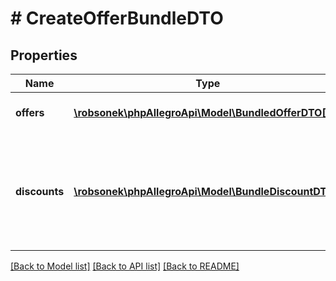 # # CreateOfferBundleDTO

## Properties

Name | Type | Description | Notes
------------ | ------------- | ------------- | -------------
**offers** | [**\robsonek\phpAllegroApi\Model\BundledOfferDTO[]**](BundledOfferDTO.md) | Offers that will make up the bundle. |
**discounts** | [**\robsonek\phpAllegroApi\Model\BundleDiscountDTO[]**](BundleDiscountDTO.md) | Discounts on marketplaces. Can be null or empty if bundle shouldn&#39;t have discount on any marketplace. | [optional]

[[Back to Model list]](../../README.md#models) [[Back to API list]](../../README.md#endpoints) [[Back to README]](../../README.md)
